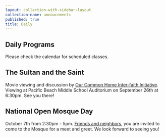 ```yaml
---
layout: collection-with-sidebar-layout
collection-name: annoucements
published: true
title: Daily
---
```

## Daily Programs
Please check the calendar for scheduled classes.

## The Sultan and the Saint
Movie viewing and discussion by [Our Common Home Inter-faith Initiative](http://www.icsd.org/events/the-sultan-and-the-saint). Viewing at Pacific Beach Middle School Auditorium on September 26th at 6:30pm. See you there!

## National Open Mosque Day
October 7th from 2:30pm - 5pm. [Friends and neighbors](http://www.icsd.org/events/national-open-mosque-day), you are invited to come to the Mosque for a meet and greet. We look forward to seeing you!

